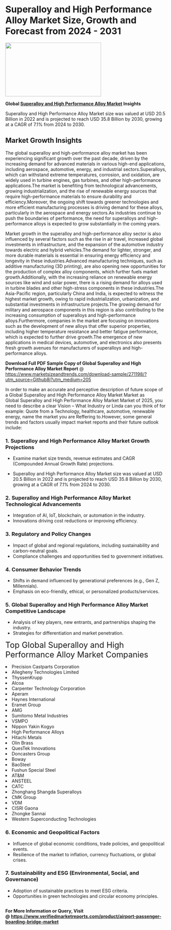 <H1>Superalloy and High Performance Alloy Market Size, Growth and Forecast from 2024 - 2031</H1><img class="aligncenter size-medium wp-image-584254" src="https://thirdeyenews.in/wp-content/uploads/2024/09/Global-Market-Research-300x168.jpeg" alt="" width="300" height="168" /><p><strong>Global&nbsp;<a href="https://www.marketsizeandtrends.com/download-sample/271198/?utm_source=Github8j?utm_medium=205">Superalloy and High Performance Alloy Market</a> Insights</strong></p><p>Superalloy and High Performance Alloy Market size was valued at USD 20.5 Billion in 2022 and is projected to reach USD 35.8 Billion by 2030, growing at a CAGR of 7.1% from 2024 to 2030.</p><p><h2>Market Growth Insights</h2> <p>The global superalloy and high-performance alloy market has been experiencing significant growth over the past decade, driven by the increasing demand for advanced materials in various high-end applications, including aerospace, automotive, energy, and industrial sectors.Superalloys, which can withstand extreme temperatures, corrosion, and oxidation, are widely used in turbine engines, gas turbines, and other high-performance applications.The market is benefiting from technological advancements, growing industrialization, and the rise of renewable energy sources that require high-performance materials to ensure durability and efficiency.Moreover, the ongoing shift towards greener technologies and more efficient manufacturing processes is driving demand for these alloys, particularly in the aerospace and energy sectors.As industries continue to push the boundaries of performance, the need for superalloys and high-performance alloys is expected to grow substantially in the coming years.</p> <p>Market growth in the superalloy and high-performance alloy sector is also influenced by several factors such as the rise in air travel, increased global investments in infrastructure, and the expansion of the automotive industry towards electric and hybrid vehicles.The demand for lighter, stronger, and more durable materials is essential in ensuring energy efficiency and longevity in these industries.Advanced manufacturing techniques, such as additive manufacturing (3D printing), are also opening new opportunities for the production of complex alloy components, which further fuels market growth.Additionally, with the increasing reliance on renewable energy sources like wind and solar power, there is a rising demand for alloys used in turbine blades and other high-stress components in these industries.The Asia-Pacific region, particularly China and India, is expected to witness the highest market growth, owing to rapid industrialization, urbanization, and substantial investments in infrastructure projects.The growing demand for military and aerospace components in this region is also contributing to the increasing consumption of superalloys and high-performance alloys.Furthermore, companies in the market are focusing on innovations such as the development of new alloys that offer superior properties, including higher temperature resistance and better fatigue performance, which is expected to further drive growth.The emergence of new applications in medical devices, automotive, and electronics also presents fresh growth avenues for manufacturers of superalloys and high-performance alloys.</p> <p><span class=""><strong>Download Full PDF Sample Copy of Global Superalloy and High Performance Alloy Market Report</strong> @ <a href="https://www.marketsizeandtrends.com/download-sample/271198/?utm_source=Github8j?utm_medium=205" target="_blank">https://www.marketsizeandtrends.com/download-sample/271198/?utm_source=Github8j?utm_medium=205</a></span></p><p>In order to make an accurate and perceptive description of future scope of a Global&nbsp;Superalloy and High Performance Alloy Market Market as Global&nbsp;Superalloy and High Performance Alloy Market Market of 2025, you need to describe a clear Vision &ndash; What Industry or Linda can you think of for example: Quote from a Technology, healthcare, automotive, renewable energy, name the market you are Reffering to.However, some general trends and factors usually impact market reports and their future outlook include:</p><h3>1.&nbsp;<strong>Superalloy and High Performance Alloy Market Growth Projections</strong></h3><ul><li>Examine market size trends, revenue estimates and CAGR (Compounded Annual Growth Rate) projections.</li><li><p>Superalloy and High Performance Alloy Market size was valued at USD 20.5 Billion in 2022 and is projected to reach USD 35.8 Billion by 2030, growing at a CAGR of 7.1% from 2024 to 2030.</p></li></ul><h3>2.&nbsp;<strong>Superalloy and High Performance Alloy Market Technological Advancements</strong></h3><ul><li>Integration of AI, IoT, blockchain, or automation in the industry.</li><li>Innovations driving cost reductions or improving efficiency.</li></ul><h3>3.&nbsp;<strong>Regulatory and Policy Changes</strong></h3><ul><li>Impact of global and regional regulations, including sustainability and carbon-neutral goals.</li><li>Compliance challenges and opportunities tied to government initiatives.</li></ul><h3>4.&nbsp;<strong>Consumer Behavior Trends</strong></h3><ul><li>Shifts in demand influenced by generational preferences (e.g., Gen Z, Millennials).</li><li>Emphasis on eco-friendly, ethical, or personalized products/services.</li></ul><h3>5.&nbsp;<strong>Global Superalloy and High Performance Alloy Market Competitive Landscape</strong></h3><ul><li>Analysis of key players, new entrants, and partnerships shaping the industry.</li><li>Strategies for differentiation and market penetration.</li></ul><p data-pm-slice="1 1 []"><span style="color: inherit; font-family: inherit; font-size: 25px;">Top Global Superalloy and High Performance Alloy Market Companies</span></p><div class="" data-test-id=""><p><li>Precision Castparts Corporation</li><li> Allegheny Technologies Limited</li><li> ThyssenKrupp</li><li> Alcoa</li><li> Carpenter Technology Corporation</li><li> Aperam</li><li> Haynes International</li><li> Eramet Group</li><li> AMG</li><li> Sumitomo Metal Industries</li><li> VSMPO</li><li> Nippon Yakin Kogyo</li><li> High Performance Alloys</li><li> Hitachi Metals</li><li> Olin Brass</li><li> QuesTek Innovations</li><li> Doncasters Group</li><li> Boway</li><li> BaoSteel</li><li> Fushun Special Steel</li><li> AT&M</li><li> ANSTEEL</li><li> CATC</li><li> Zhonghang Shangda Superalloys</li><li> CMK Group</li><li> VDM</li><li> CISRI Gaona</li><li> Zhongke Sannai</li><li> Western Superconducting Technologies</li></p></div><h3>6.&nbsp;<strong>Economic and Geopolitical Factors</strong></h3><ul><li>Influence of global economic conditions, trade policies, and geopolitical events.</li><li>Resilience of the market to inflation, currency fluctuations, or global crises.</li></ul><h3>7.&nbsp;<strong>Sustainability and ESG (Environmental, Social, and Governance)</strong></h3><ul><li>Adoption of sustainable practices to meet ESG criteria.</li><li>Opportunities in green technologies and circular economy principles.</li></ul><h2><strong style="font-size: 14px;">For More Information or Query, Visit @&nbsp;</strong><a style="background-color: #ffffff; font-size: 14px;" href="https://www.marketsizeandtrends.com/report/superalloy-and-high-performance-alloy-market/" target="_blank">https://www.verifiedmarketreports.com/product/airport-passenger-boarding-bridge-market</a></h2>